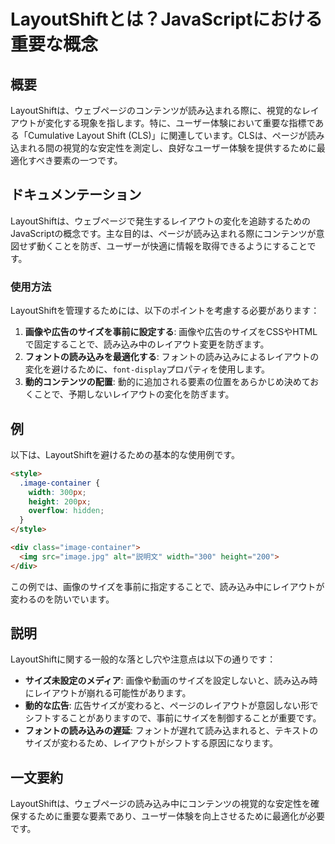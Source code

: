 <!--
Meta Description: # LayoutShiftとは？JavaScriptにおける重要な概念 ## 概要 LayoutShiftは、ウェブページのコンテンツが読み込まれる際に、視覚的なレイアウトが変化する現象を指します。特に、ユーザー体験において重要な指標である「Cumulative Layout Shift (CLS)...
Meta Keywords: layoutshiftは, image, style, container, width
-->

# LayoutShiftとは？JavaScriptにおける重要な概念

## 概要
LayoutShiftは、ウェブページのコンテンツが読み込まれる際に、視覚的なレイアウトが変化する現象を指します。特に、ユーザー体験において重要な指標である「Cumulative Layout Shift (CLS)」に関連しています。CLSは、ページが読み込まれる間の視覚的な安定性を測定し、良好なユーザー体験を提供するために最適化すべき要素の一つです。

## ドキュメンテーション
LayoutShiftは、ウェブページで発生するレイアウトの変化を追跡するためのJavaScriptの概念です。主な目的は、ページが読み込まれる際にコンテンツが意図せず動くことを防ぎ、ユーザーが快適に情報を取得できるようにすることです。

### 使用方法
LayoutShiftを管理するためには、以下のポイントを考慮する必要があります：

1. **画像や広告のサイズを事前に設定する**: 画像や広告のサイズをCSSやHTMLで固定することで、読み込み中のレイアウト変更を防ぎます。
2. **フォントの読み込みを最適化する**: フォントの読み込みによるレイアウトの変化を避けるために、`font-display`プロパティを使用します。
3. **動的コンテンツの配置**: 動的に追加される要素の位置をあらかじめ決めておくことで、予期しないレイアウトの変化を防ぎます。

## 例
以下は、LayoutShiftを避けるための基本的な使用例です。

```html
<style>
  .image-container {
    width: 300px;
    height: 200px;
    overflow: hidden;
  }
</style>

<div class="image-container">
  <img src="image.jpg" alt="説明文" width="300" height="200">
</div>
```

この例では、画像のサイズを事前に指定することで、読み込み中にレイアウトが変わるのを防いでいます。

## 説明
LayoutShiftに関する一般的な落とし穴や注意点は以下の通りです：

- **サイズ未設定のメディア**: 画像や動画のサイズを設定しないと、読み込み時にレイアウトが崩れる可能性があります。
- **動的な広告**: 広告サイズが変わると、ページのレイアウトが意図しない形でシフトすることがありますので、事前にサイズを制御することが重要です。
- **フォントの読み込みの遅延**: フォントが遅れて読み込まれると、テキストのサイズが変わるため、レイアウトがシフトする原因になります。

## 一文要約
LayoutShiftは、ウェブページの読み込み中にコンテンツの視覚的な安定性を確保するために重要な要素であり、ユーザー体験を向上させるために最適化が必要です。